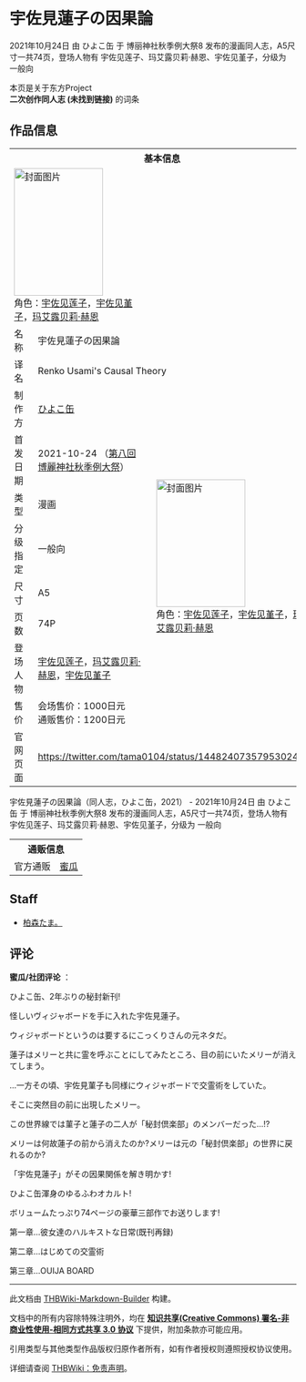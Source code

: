 # 宇佐見蓮子の因果論

<!-- source html: G:\repos\THBWiki-Markdown-Builder\THBWikiMarkdown\Temp\main\7\74\ns0%3A%E5%AE%87%E4%BD%90%E8%A6%8B%E8%93%AE%E5%AD%90%E3%81%AE%E5%9B%A0%E6%9E%9C%E8%AB%96.html -->

2021年10月24日 由 ひよこ缶 于 博丽神社秋季例大祭8 发布的漫画同人志，A5尺寸一共74页，登场人物有 宇佐见莲子、玛艾露贝莉·赫恩、宇佐见堇子，分级为 一般向

本页是关于东方Project  
 **二次创作同人志 (未找到链接)** 的词条

## 作品信息

<table><tbody><tr><th colspan="3">基本信息</th></tr><tr><td class="cover-artwork-mobile" colspan="2"><a href="./文件-宇佐見蓮子の因果論封面.jpg.md" class="image" title="封面图片"><img alt="封面图片" src="https://upload.thwiki.cc/thumb/1/1f/%E5%AE%87%E4%BD%90%E8%A6%8B%E8%93%AE%E5%AD%90%E3%81%AE%E5%9B%A0%E6%9E%9C%E8%AB%96%E5%B0%81%E9%9D%A2.jpg/156px-%E5%AE%87%E4%BD%90%E8%A6%8B%E8%93%AE%E5%AD%90%E3%81%AE%E5%9B%A0%E6%9E%9C%E8%AB%96%E5%B0%81%E9%9D%A2.jpg" decoding="async" loading="lazy" width="156" height="224" srcset="https://upload.thwiki.cc/thumb/1/1f/%E5%AE%87%E4%BD%90%E8%A6%8B%E8%93%AE%E5%AD%90%E3%81%AE%E5%9B%A0%E6%9E%9C%E8%AB%96%E5%B0%81%E9%9D%A2.jpg/234px-%E5%AE%87%E4%BD%90%E8%A6%8B%E8%93%AE%E5%AD%90%E3%81%AE%E5%9B%A0%E6%9E%9C%E8%AB%96%E5%B0%81%E9%9D%A2.jpg 1.5x, https://upload.thwiki.cc/thumb/1/1f/%E5%AE%87%E4%BD%90%E8%A6%8B%E8%93%AE%E5%AD%90%E3%81%AE%E5%9B%A0%E6%9E%9C%E8%AB%96%E5%B0%81%E9%9D%A2.jpg/312px-%E5%AE%87%E4%BD%90%E8%A6%8B%E8%93%AE%E5%AD%90%E3%81%AE%E5%9B%A0%E6%9E%9C%E8%AB%96%E5%B0%81%E9%9D%A2.jpg 2x" data-file-width="2033" data-file-height="2919"></a><div class="cover-char">角色：<a href="./宇佐见莲子.md" title="宇佐见莲子">宇佐见莲子</a>，<a href="./宇佐见堇子.md" title="宇佐见堇子">宇佐见堇子</a>，<a href="./玛艾露贝莉·赫恩.md" title="玛艾露贝莉·赫恩">玛艾露贝莉·赫恩</a></div></td>
</tr><tr><td class="label">名称</td><td colspan="2"> 宇佐見蓮子の因果論 </td></tr><tr><td class="label">译名</td><td colspan="2"> Renko Usami&#39;s Causal Theory </td></tr><tr><td class="label">制作方</td><td><a href="./ひよこ缶.md" title="ひよこ缶">ひよこ缶</a></td><td class="cover-artwork" rowspan="8" style="min-width:224px;"><a href="./文件-宇佐見蓮子の因果論封面.jpg.md" class="image" title="封面图片"><img alt="封面图片" src="https://upload.thwiki.cc/thumb/1/1f/%E5%AE%87%E4%BD%90%E8%A6%8B%E8%93%AE%E5%AD%90%E3%81%AE%E5%9B%A0%E6%9E%9C%E8%AB%96%E5%B0%81%E9%9D%A2.jpg/156px-%E5%AE%87%E4%BD%90%E8%A6%8B%E8%93%AE%E5%AD%90%E3%81%AE%E5%9B%A0%E6%9E%9C%E8%AB%96%E5%B0%81%E9%9D%A2.jpg" decoding="async" loading="lazy" width="156" height="224" srcset="https://upload.thwiki.cc/thumb/1/1f/%E5%AE%87%E4%BD%90%E8%A6%8B%E8%93%AE%E5%AD%90%E3%81%AE%E5%9B%A0%E6%9E%9C%E8%AB%96%E5%B0%81%E9%9D%A2.jpg/234px-%E5%AE%87%E4%BD%90%E8%A6%8B%E8%93%AE%E5%AD%90%E3%81%AE%E5%9B%A0%E6%9E%9C%E8%AB%96%E5%B0%81%E9%9D%A2.jpg 1.5x, https://upload.thwiki.cc/thumb/1/1f/%E5%AE%87%E4%BD%90%E8%A6%8B%E8%93%AE%E5%AD%90%E3%81%AE%E5%9B%A0%E6%9E%9C%E8%AB%96%E5%B0%81%E9%9D%A2.jpg/312px-%E5%AE%87%E4%BD%90%E8%A6%8B%E8%93%AE%E5%AD%90%E3%81%AE%E5%9B%A0%E6%9E%9C%E8%AB%96%E5%B0%81%E9%9D%A2.jpg 2x" data-file-width="2033" data-file-height="2919"></a><div class="cover-char">角色：<a href="./宇佐见莲子.md" title="宇佐见莲子">宇佐见莲子</a>，<a href="./宇佐见堇子.md" title="宇佐见堇子">宇佐见堇子</a>，<a href="./玛艾露贝莉·赫恩.md" title="玛艾露贝莉·赫恩">玛艾露贝莉·赫恩</a></div></td>
</tr><tr><td class="label">首发日期</td><td>2021-10-24&#160;（<a href="/展会作品列表?e=%E5%8D%9A%E4%B8%BD%E7%A5%9E%E7%A4%BE%E7%A7%8B%E5%AD%A3%E4%BE%8B%E5%A4%A7%E7%A5%AD%238">第八回 博麗神社秋季例大祭</a>）</td></tr><tr><td class="label">类型</td><td>漫画</td></tr><tr><td class="label">分级指定</td><td>一般向</td></tr><tr><td class="label">尺寸</td><td>A5</td></tr><tr><td class="label">页数</td><td>74P</td></tr><tr><td class="label">登场人物</td><td><a href="./宇佐见莲子.md" title="宇佐见莲子">宇佐见莲子</a>，<a href="./玛艾露贝莉·赫恩.md" title="玛艾露贝莉·赫恩">玛艾露贝莉·赫恩</a>，<a href="./宇佐见堇子.md" title="宇佐见堇子">宇佐见堇子</a></td></tr><tr><td class="label">售价</td><td>会场售价：1000日元<br>通贩售价：1200日元</td></tr>
<tr><td class="label">官网页面</td><td colspan="2"><a rel="nofollow" class="external free" href="https://twitter.com/tama0104/status/1448240735795302410">https://twitter.com/tama0104/status/1448240735795302410</a></td></tr></tbody></table>

宇佐見蓮子の因果論（同人志，ひよこ缶，2021） - 2021年10月24日 由 ひよこ缶 于 博丽神社秋季例大祭8 发布的漫画同人志，A5尺寸一共74页，登场人物有 宇佐见莲子、玛艾露贝莉·赫恩、宇佐见堇子，分级为 一般向

<table><tbody><tr><th colspan="3">通贩信息</th></tr><tr><td class="label">官方通贩</td><td colspan="2"><a rel="nofollow" class="external text" href="https://www.melonbooks.co.jp/detail/detail.php?product_id=1118895">蜜瓜</a></td></tr></tbody></table>



## Staff
- [柏森たま。](./柏森たま。.md)


## 评论

  
 **蜜瓜/社团评论** ：  

ひよこ缶、2年ぶりの秘封新刊!  

  

怪しいヴィジャボードを手に入れた宇佐見蓮子。  

ウィジャボードというのは要するにこっくりさんの元ネタだ。  

蓮子はメリーと共に霊を呼ぶことにしてみたところ、目の前にいたメリーが消えてしまう。  

  

...一方その頃、宇佐見菫子も同様にウィジャボードで交霊術をしていた。  

そこに突然目の前に出現したメリー。  

この世界線では菫子と蓮子の二人が「秘封倶楽部」のメンバーだった...!?  

  

メリーは何故蓮子の前から消えたのか?メリーは元の「秘封倶楽部」の世界に戻れるのか?  

「宇佐見蓮子」がその因果関係を解き明かす!  

ひよこ缶渾身のゆるふわオカルト!  

ボリュームたっぷり74ページの豪華三部作でお送りします!  

  

  

第一章…彼女達のハルキストな日常(既刊再録)  

第二章…はじめての交霊術  

第三章…OUIJA BOARD
  


  
  

  





---

此文档由 [THBWiki-Markdown-Builder](https://github.com/Delsin-Yu/THBWiki-Markdown-Builder) 构建。

文档中的所有内容除特殊注明外，均在 [**知识共享(Creative Commons) 署名-非商业性使用-相同方式共享 3.0 协议**](https://creativecommons.org/licenses/by-sa/3.0/deed.zh-hans) 下提供，附加条款亦可能应用。

引用类型与其他类型作品版权归原作者所有，如有作者授权则遵照授权协议使用。

详细请查阅 [THBWiki：免责声明](https://thbwiki.cc/THBWiki:%E5%85%8D%E8%B4%A3%E5%A3%B0%E6%98%8E)。

